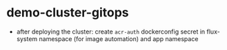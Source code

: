 # demo-cluster-gitops
- after deploying the cluster:
create `acr-auth` dockerconfig secret in flux-system namespace (for image automation) and app namespace

